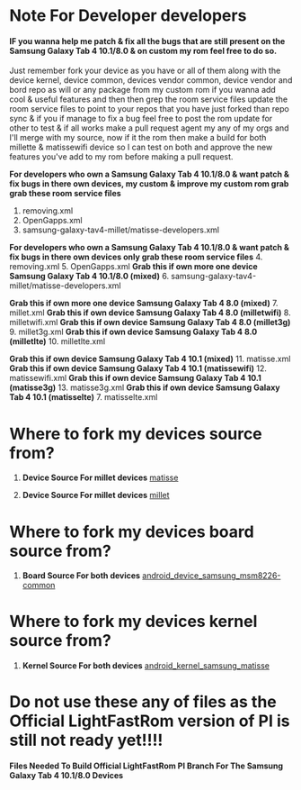 # Note For Developer developers 
#### IF you wanna help me patch & fix all the bugs that are still present on the  Samsung Galaxy Tab 4 10.1/8.0 & on custom my rom feel free to do so.

Just remember fork your device as you have or all of them along with the device kernel, device common, devices vendor common, device vendor and bord repo as will or any package from my custom rom if you wanna add cool & useful features and then then grep the room service files update the room service files to point to your repos that you have just forked than repo sync & if you if manage to fix a bug feel free to post the rom update for other to test & if all works make a pull request agent my any of my orgs and I'll merge with my source, now if it the rom then make a build for both millette & matissewifi device so I can test on both and approve the new features you've add to my rom before making a pull request.

**For developers who own a Samsung Galaxy Tab 4 10.1/8.0 & want patch & fix bugs in there own devices, my custom & improve my custom rom grab grab these room service files** 
1. removing.xml 
2. OpenGapps.xml
3. samsung-galaxy-tav4-millet/matisse-developers.xml

**For developers who own a Samsung Galaxy Tab 4 10.1/8.0 & want patch & fix bugs in there own devices only grab these room service files** 
4. removing.xml 
5. OpenGapps.xml
**Grab this if own more one device Samsung Galaxy Tab 4 10.1/8.0 (mixed)**
6. samsung-galaxy-tav4-millet/matisse-developers.xml

**Grab this if own more one device Samsung Galaxy Tab 4 8.0 (mixed)**
7. millet.xml
**Grab this if own device Samsung Galaxy Tab 4 8.0 (milletwifi)**
8. milletwifi.xml
**Grab this if own device Samsung Galaxy Tab 4 8.0 (millet3g)**
9. millet3g.xml
**Grab this if own device Samsung Galaxy Tab 4 8.0 (milletlte)**
10. milletlte.xml

**Grab this if own device Samsung Galaxy Tab 4 10.1 (mixed)**
11. matisse.xml
**Grab this if own device Samsung Galaxy Tab 4 10.1 (matissewifi)**
12. matissewifi.xml
**Grab this if own device Samsung Galaxy Tab 4 10.1 (matisse3g)**
13. matisse3g.xml
**Grab this if own device Samsung Galaxy Tab 4 10.1 (matisselte)**
7. matisselte.xml

# Where to fork my devices source from?

1. **Device Source For millet devices**
[matisse](https://github.com/orgs/matissewifi/)

2. **Device Source For millet devices**
[millet](https://github.com/orgs/milletwifi/)

# Where to fork my devices board source from?

1. **Board Source For both devices**
[android_device_samsung_msm8226-common](https://github.com/matissewifi/android_device_samsung_msm8226-common)

# Where to fork my devices kernel source from?

1. **Kernel Source For both devices**
[android_kernel_samsung_matisse](https://github.com/matissewifi/android_kernel_samsung_matisse)

# Do not use these any of files as the Official LightFastRom version of PI is still  not ready yet!!!!
#### Files Needed To Build Official LightFastRom PI Branch For The  Samsung Galaxy Tab 4 10.1/8.0 Devices